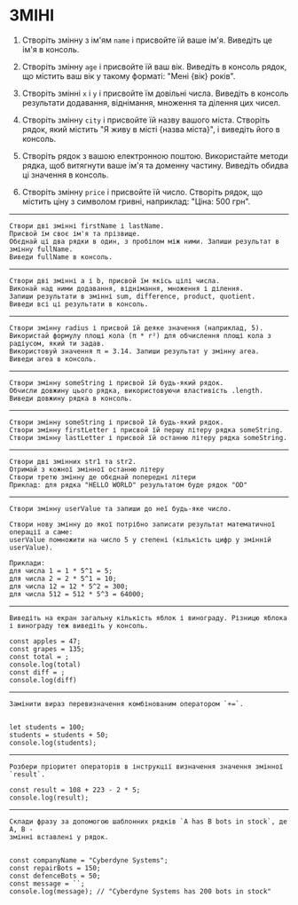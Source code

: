# ЗМІНІ

1. Створіть змінну з ім'ям `name` і присвойте їй ваше ім'я. Виведіть це ім'я в
   консоль.

1. Створіть змінну `age` і присвойте їй ваш вік. Виведіть в консоль рядок, що
   містить ваш вік у такому форматі: "Мені {вік} років".

1. Створіть змінні `x` і `y` і присвойте їм довільні числа. Виведіть в консоль
   результати додавання, віднімання, множення та ділення цих чисел.

1. Створіть змінну `city` і присвойте їй назву вашого міста. Створіть рядок,
   який містить "Я живу в місті {назва міста}", і виведіть його в консоль.

1. Створіть рядок з вашою електронною поштою. Використайте методи рядка, щоб
   витягнути ваше ім'я та доменну частину. Виведіть обидва ці значення в
   консоль.

1. Створіть змінну `price` і присвойте їй число. Створіть рядок, що містить ціну
   з символом гривні, наприклад: "Ціна: 500 грн".

---

```
Створи дві змінні firstName і lastName.
Присвой їм своє ім'я та прізвище.
Обєднай ці два рядки в один, з пробілом між ними. Запиши результат в змінну fullName.
Виведи fullName в консоль.
```

---

```
Створи дві змінні a і b, присвой їм якісь цілі числа.
Виконай над ними додавання, віднімання, множення і ділення.
Запиши результати в змінні sum, difference, product, quotient.
Виведи всі ці результати в консоль.
```

---

```
Створи змінну radius і присвой їй деяке значення (наприклад, 5).
Використай формулу площі кола (π * r²) для обчислення площі кола з радіусом, який ти задав.
Використовуй значення π = 3.14. Запиши результат у змінну area.
Виведи area в консоль.
```

---

```
Створи змінну someString і присвой їй будь-який рядок.
Обчисли довжину цього рядка, використовуючи властивість .length.
Виведи довжину рядка в консоль.
```

---

```
Створи змінну someString і присвой їй будь-який рядок.
Створи змінну firstLetter і присвой їй першу літеру рядка someString.
Створи змінну lastLetter і присвой їй останню літеру рядка someString.
```

---

```
Створи дві змінних str1 та str2.
Отримай з кожної змінної останню літеру
Створи третю змінну де обєднай попередні літери
Приклад: для рядка "HELLO WORLD" результатом буде рядок "OD"
```

---

```
Створи змінну userValue та запиши до неї будь-яке число.

Створи нову змінну до якої потрібно записати результат математичної операції а саме:
userValue помножити на число 5 у степені (кількість цифр у змінній userValue).

Приклади:
для числа 1 = 1 * 5^1 = 5;
для числа 2 = 2 * 5^1 = 10;
для числа 12 = 12 * 5^2 = 300;
для числа 512 = 512 * 5^3 = 64000;

```

---

```
Виведіть на екран загальну кількість яблок і винограду. Різницю яблока і винограду теж виведіть у консоль.

const apples = 47;
const grapes = 135;
const total = ;
console.log(total)
const diff = ;
console.log(diff)

```

---

```
Замінити вираз перевизначення комбінованим оператором `+=`.


let students = 100;
students = students + 50;
console.log(students);
```

---

```
Розбери пріоритет операторів в інструкції визначення значення змінної
`result`.

const result = 108 + 223 - 2 * 5;
console.log(result);
```

---

```
Склади фразу за допомогою шаблонних рядків `A has B bots in stock`, де A, B -
змінні вставлені у рядок.


const companyName = "Cyberdyne Systems";
const repairBots = 150;
const defenceBots = 50;
const message = ``;
console.log(message); // "Cyberdyne Systems has 200 bots in stock"
```
